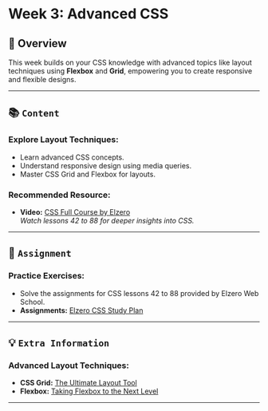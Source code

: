 # Week 3: Advanced CSS

## 🚀 Overview

This week builds on your CSS knowledge with advanced topics like layout techniques using **Flexbox** and **Grid**, empowering you to create responsive and flexible designs.

---

## 📚 `Content`

### Explore Layout Techniques:
- Learn advanced CSS concepts.
- Understand responsive design using media queries.
- Master CSS Grid and Flexbox for layouts.

### Recommended Resource:
- **Video:** [CSS Full Course by Elzero](https://youtu.be/qyVkLebgfzY?si=uo3z-TfxxHcAluaF)  
  *Watch lessons 42 to 88 for deeper insights into CSS.*

---

## 📝 `Assignment`

### Practice Exercises:
- Solve the assignments for CSS lessons 42 to 88 provided by Elzero Web School.
- **Assignments:** [Elzero CSS Study Plan](https://elzero.org/study/css-2021-study-plan/)

---

## 💡 `Extra Information`

### Advanced Layout Techniques:
- **CSS Grid:** [The Ultimate Layout Tool](https://dev.to/moyedx3/css-grid-the-ultimate-layout-tool-18ae)
- **Flexbox:** [Taking Flexbox to the Next Level](https://dev.to/moyedx3/taking-flexbox-to-next-level-4nje)

---
